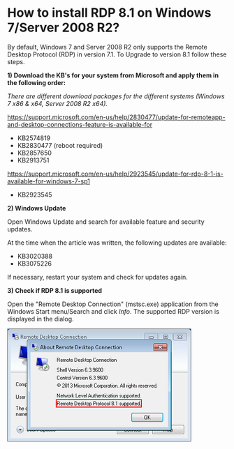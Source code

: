 # How to install RDP 8.1 on Windows 7/Server 2008 R2?

By default, Windows 7 and Server 2008 R2 only supports the Remote Desktop Protocol (RDP) in version 7.1. To Upgrade to version 8.1 follow these steps.

**1) Download the KB's for your system from Microsoft and apply them in the following order:**

_There are different download packages for the different systems (Windows 7 x86 & x64, Server 2008 R2 x64)._

https://support.microsoft.com/en-us/help/2830477/update-for-remoteapp-and-desktop-connections-feature-is-available-for

- KB2574819
- KB2830477 (reboot required)
- KB2857650
- KB2913751

https://support.microsoft.com/en-us/help/2923545/update-for-rdp-8-1-is-available-for-windows-7-sp1

- KB2923545

**2) Windows Update**

Open Windows Update and search for available feature and security updates.

At the time when the article was written, the following updates are available:

- KB3020388
- KB3075226

If necessary, restart your system and check for updates again.

**3) Check if RDP 8.1 is supported**

Open the "Remote Desktop Connection" (mstsc.exe) application from the Windows Start menu/Search and click _Info_. The supported RDP version is displayed in the dialog.

![mstsc.exe/Info](../../_images/Windows6dot1_RDP8dot1.png)